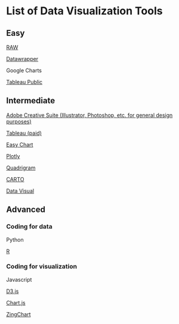 # List of Data Visualization Tools

## Easy
<a href="http://raw.densitydesign.org/" target="_blank">RAW</a>

<a href="https://www.datawrapper.de/" target="_blank">Datawrapper</a>

Google Charts

<a href="https://public.tableau.com/s/" target="_blank">Tableau Public</a>

## Intermediate
<a href="https://www.adobe.com/creativecloud.html">Adobe Creative Suite (Illustrator, Photoshop, etc. for general design purposes)</a>

<a href="https://www.tableau.com/" target="_blank">Tableau (paid)</a>

<a href="http://www.easychart.org/">Easy Chart</a>

<a href="https://plot.ly/">Plotly</a>

<a href="http://www.quadrigram.com/">Quadrigram</a>

<a href="http://cartodb.com/">CARTO</a>

<a href="http://datavisu.al/">Data Visual</a>

## Advanced

### Coding for data
Python

<a href="http://www.r-project.org/">R</a>

### Coding for visualization
Javascript

<a href="http://d3js.org/">D3.js</a>

<a href="http://www.chartjs.org/">Chart.js</a>

<a href="https://www.zingchart.com/">ZingChart</a>



